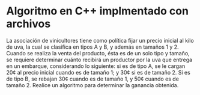 # Algoritmo en C++ implmentado con archivos
La asociación de vinicultores tiene como política fijar un precio inicial al
kilo de uva, la cual se clasifica en tipos A y B, y además en tamaños 1 y 2.
Cuando se realiza la venta del producto, ésta es de un solo tipo y tamaño,
se requiere determinar cuánto recibirá un productor por la uva que entrega
en un embarque, considerando lo siguiente: si es de tipo A, se le cargan
20¢ al precio inicial cuando es de tamaño 1; y 30¢ si es de tamaño 2. Si
es de tipo B, se rebajan 30¢ cuando es de tamaño 1, y 50¢ cuando es de
tamaño 2. Realice un algoritmo para determinar la ganancia obtenida.
